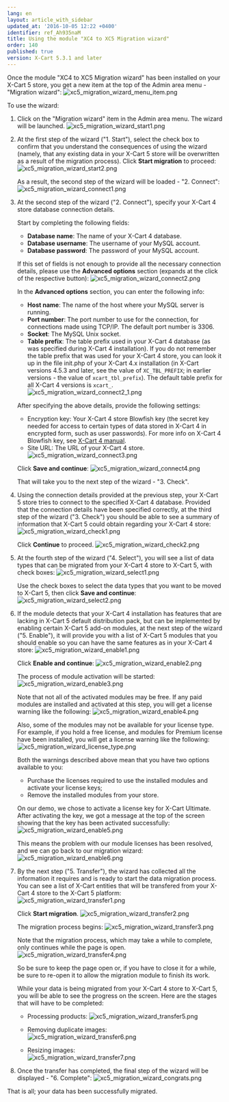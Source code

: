 ```yaml
---
lang: en
layout: article_with_sidebar
updated_at: '2016-10-05 12:22 +0400'
identifier: ref_Ah935naM
title: Using the module "XC4 to XC5 Migration wizard"
order: 140
published: true
version: X-Cart 5.3.1 and later
---
```

Once the module "XC4 to XC5 Migration wizard" has been installed on your X-Cart 5 store, you get a new item at the top of the Admin area menu - "Migration wizard":
    ![xc5_migration_wizard_menu_item.png]({{site.baseurl}}/attachments/ref_Ah935naM/xc5_migration_wizard_menu_item.png?effects=drop-shadow)

To use the wizard:

1.  Click on the "Migration wizard" item in the Admin area menu. The wizard will be launched. 
    ![xc5_migration_wizard_start1.png]({{site.baseurl}}/attachments/ref_Ah935naM/xc5_migration_wizard_start1.png?effects=drop-shadow)

2.  At the first step of the wizard ("1. Start"), select the check box to confirm that you understand the consequences of using the wizard (namely, that any existing data in your X-Cart 5 store will be overwritten as a result of the migration process). Click **Start migration** to proceed:
    ![xc5_migration_wizard_start2.png]({{site.baseurl}}/attachments/ref_Ah935naM/xc5_migration_wizard_start2.png?effects=drop-shadow)

    As a result, the second step of the wizard will be loaded - "2. Connect":
    ![xc5_migration_wizard_connect1.png]({{site.baseurl}}/attachments/ref_Ah935naM/xc5_migration_wizard_connect1.png?effects=drop-shadow)

3.  At the second step of the wizard ("2. Connect"), specify your X-Cart 4 store database connection details. 

    Start by completing the following fields:
    
    *   **Database name**: The name of your X-Cart 4 database.
    *   **Database username**: The username of your MySQL account.
    *   **Database password**: The password of your MySQL account.
    
    If this set of fields is not enough to provide all the necessary connection details, please use the **Advanced options** section (expands at the click of the respective button): 
    ![xc5_migration_wizard_connect2.png]({{site.baseurl}}/attachments/ref_Ah935naM/xc5_migration_wizard_connect2.png?effects=drop-shadow)

    In the **Advanced options** section, you can enter the following info:
    
    *   **Host name**: The name of the host where your MySQL server is running.
    *   **Port number**: The port number to use for the connection, for connections made using TCP/IP. The default port number is 3306.
    *   **Socket**: The MySQL Unix socket.
    *   **Table prefix**: The table prefix used in your X-Cart 4 database (as was specified during X-Cart 4 installation). If you do not remember the table prefix that was used for your X-Cart 4 store, you can look it up in the file init.php of your X-Cart 4.x installation (in X-Cart versions 4.5.3 and later, see the value of `XC_TBL_PREFIX`; in earlier versions - the value of `xcart_tbl_prefix`). The default table prefix for all X-Cart 4 versions is `xcart_`.
    ![xc5_migration_wizard_connect2_1.png]({{site.baseurl}}/attachments/ref_Ah935naM/xc5_migration_wizard_connect2_1.png?effects=drop-shadow)

    After specifying the above details, provide the following settings:
    * Encryption key: Your X-Cart 4 store Blowfish key (the secret key needed for access to certain types of data stored in X-Cart 4 in encrypted form, such as user passwords). For more info on X-Cart 4 Blowfish key, see [X-Cart 4 manual](http://help.x-cart.com/index.php?title=X-Cart:Blowfish#Blowfish_key_based_encryption_method "X-Cart 4 manual").
    * Site URL: The URL of your X-Cart 4 store.
    ![xc5_migration_wizard_connect3.png]({{site.baseurl}}/attachments/ref_Ah935naM/xc5_migration_wizard_connect3.png?effects=drop-shadow)
    
    Click **Save and continue**:
    ![xc5_migration_wizard_connect4.png]({{site.baseurl}}/attachments/ref_Ah935naM/xc5_migration_wizard_connect4.png?effects=drop-shadow)

    That will take you to the next step of the wizard - "3. Check".

4.  Using the connection details provided at the previous step, your X-Cart 5 store tries to connect to the specified X-Cart 4 database. Provided that the connection details have been specified correctly, at the third step of the wizard ("3. Check") you should be able to see a summary of information that X-Cart 5 could obtain regarding your X-Cart 4 store:
     ![xc5_migration_wizard_check1.png]({{site.baseurl}}/attachments/ref_Ah935naM/xc5_migration_wizard_check1.png?effects=drop-shadow)

    Click **Continue** to proceed.
    ![xc5_migration_wizard_check2.png]({{site.baseurl}}/attachments/ref_Ah935naM/xc5_migration_wizard_check2.png?effects=drop-shadow)

    
5.  At the fourth step of the wizard ("4. Select"), you will see a list of data types that can be migrated from your X-Cart 4 store to X-Cart 5, with check boxes:
    ![xc5_migration_wizard_select1.png]({{site.baseurl}}/attachments/ref_Ah935naM/xc5_migration_wizard_select1.png?effects=drop-shadow)

    Use the check boxes to select the data types that you want to be moved to X-Cart 5, then click **Save and continue**:
    ![xc5_migration_wizard_select2.png]({{site.baseurl}}/attachments/ref_Ah935naM/xc5_migration_wizard_select2.png?effects=drop-shadow)

6.  If the module detects that your X-Cart 4 installation has features that are lacking in X-Cart 5 default distribution pack, but can be implemented by enabling certain X-Cart 5 add-on modules, at the next step of the wizard ("5. Enable"), it will provide you with a list of X-Cart 5 modules that you should enable so you can have the same features as in your X-Cart 4 store:
    ![xc5_migration_wizard_enable1.png]({{site.baseurl}}/attachments/ref_Ah935naM/xc5_migration_wizard_enable1.png?effects=drop-shadow)

    Click **Enable and continue**:
    ![xc5_migration_wizard_enable2.png]({{site.baseurl}}/attachments/ref_Ah935naM/xc5_migration_wizard_enable2.png?effects=drop-shadow)

    The process of module activation will be started:
    ![xc5_migration_wizard_enable3.png]({{site.baseurl}}/attachments/ref_Ah935naM/xc5_migration_wizard_enable3.png?effects=drop-shadow)

    Note that not all of the activated modules may be free. If any paid modules are installed and activated at this step, you will get a license warning like the following:
    ![xc5_migration_wizard_enable4.png]({{site.baseurl}}/attachments/ref_Ah935naM/xc5_migration_wizard_enable4.png?effects=drop-shadow)

    Also, some of the modules may not be available for your license type. For example, if you hold a free license, and modules for Premium license have been installed, you will get a license warning like the following:
    ![xc5_migration_wizard_license_type.png]({{site.baseurl}}/attachments/ref_Ah935naM/xc5_migration_wizard_license_type.png?effects=drop-shadow)
    
    Both the warnings described above mean that you have two options available to you:
    
    *   Purchase the licenses required to use the installed modules and activate your license keys;
    *   Remove the installed modules from your store.

    
    On our demo, we chose to activate a license key for X-Cart Ultimate. After activating the key, we got a message at the top of the screen showing that the key has been activated successfully:
    ![xc5_migration_wizard_enable5.png]({{site.baseurl}}/attachments/ref_Ah935naM/xc5_migration_wizard_enable5.png?effects=drop-shadow)
    
    This means the problem with our module licenses has been resolved, and we can go back to our migration wizard:
    ![xc5_migration_wizard_enable6.png]({{site.baseurl}}/attachments/ref_Ah935naM/xc5_migration_wizard_enable6.png?effects=drop-shadow)
   
7.  By the next step ("5. Transfer"), the wizard has collected all the information it requires and is ready to start the data migration process. You can see a list of X-Cart entities that will be transfered from your X-Cart 4 store to the X-Cart 5 platform:
    ![xc5_migration_wizard_transfer1.png]({{site.baseurl}}/attachments/ref_Ah935naM/xc5_migration_wizard_transfer1.png?effects=drop-shadow)
    
    Click **Start migration**.
    ![xc5_migration_wizard_transfer2.png]({{site.baseurl}}/attachments/ref_Ah935naM/xc5_migration_wizard_transfer2.png?effects=drop-shadow)
    
    The migration process begins:
    ![xc5_migration_wizard_transfer3.png]({{site.baseurl}}/attachments/ref_Ah935naM/xc5_migration_wizard_transfer3.png?effects=drop-shadow)

    Note that the migration process, which may take a while to complete, only continues while the page is open. 
    ![xc5_migration_wizard_transfer4.png]({{site.baseurl}}/attachments/ref_Ah935naM/xc5_migration_wizard_transfer4.png?effects=drop-shadow)

    So be sure to keep the page open or, if you have to close it for a while, be sure to re-open it to allow the migration module to finish its work.
    
    While your data is being migrated from your X-Cart 4 store to X-Cart 5, you will be able to see the progress on the screen. Here are the stages that will have to be completed:
    
    *   Processing products: 
    ![xc5_migration_wizard_transfer5.png]({{site.baseurl}}/attachments/ref_Ah935naM/xc5_migration_wizard_transfer5.png?effects=drop-shadow)
    
    *   Removing duplicate images:    
    ![xc5_migration_wizard_transfer6.png]({{site.baseurl}}/attachments/ref_Ah935naM/xc5_migration_wizard_transfer6.png?effects=drop-shadow)

    *   Resizing images:    
    ![xc5_migration_wizard_transfer7.png]({{site.baseurl}}/attachments/ref_Ah935naM/xc5_migration_wizard_transfer7.png?effects=drop-shadow)

8. Once the transfer has completed, the final step of the wizard will be displayed - "6. Complete":
    ![xc5_migration_wizard_congrats.png]({{site.baseurl}}/attachments/ref_Ah935naM/xc5_migration_wizard_congrats.png?effects=drop-shadow)

That is all; your data has been successfully migrated.

